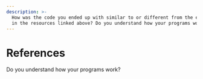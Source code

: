 ```yaml
---
description: >-
  How was the code you ended up with similar to or different from the examples
  in the resources linked above? Do you understand how your programs work?
---
```


# References

Do you understand how your programs work?

